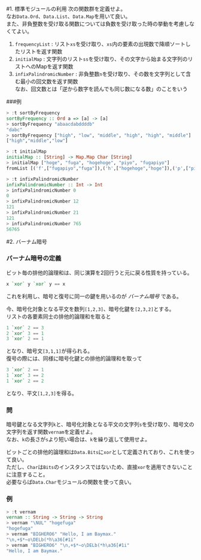 #1. 標準モジュールの利用
次の関数群を定義せよ。  
なお`Data.Ord`、`Data.List`、`Data.Map`を用いて良い。  
また、非負整数を受け取る関数については負数を受け取った時の挙動を考慮しなくてよい。

  1. `frequencyList` : リスト`xs`を受け取り、`xs`内の要素の出現数で降順ソートしたリストを返す関数
  2. `initialMap` : 文字列のリスト`ss`を受け取り、その文字から始まる文字列のリストへのMapを返す関数
  3. `infixPalindromicNumber` : 非負整数`n`を受け取り、その数を文字列として含む最小の回文数を返す関数  
    なお、回文数とは「逆から数字を読んでも同じ数になる数」のことをいう

###例
```haskell
> :t sortByFrequency
sortByFrequency :: Ord a => [a] -> [a]
> sortByFrequency "abaacdabddddb"
"dabc"
> sortByFrequency ["high", "low", "middle", "high", "high", "middle"]
["high","middle","low"]

> :t initialMap
initialMap :: [String] -> Map.Map Char [String]
> initialMap ["hoge", "fuga", "hogehoge", "piyo", "fugapiyo"]
fromList [('f',["fugapiyo","fuga"]),('h',["hogehoge","hoge"]),('p',["piyo"])]

> :t infixPalindromicNumber
infixPalindromicNumber :: Int -> Int
> infixPalindromicNumber 0
0
> infixPalindromicNumber 12
121
> infixPalindromicNumber 21
121
> infixPalindromicNumber 765
56765
```

#2. バーナム暗号
### バーナム暗号の定義
ビット毎の排他的論理和は、同じ演算を2回行うと元に戻る性質を持っている。
```haskell
x `xor` y `xor` y == x
```
これを利用し、暗号と復号に同一の鍵を用いるのが *バーナム暗号* である。

今、暗号化対象となる平文を数列`[1,2,3]`、暗号化鍵を`[2,3,2]`とする。  
リストの各要素同士の排他的論理和を取ると
```haskell
1 `xor` 2 == 3
2 `xor` 3 == 1
3 `xor` 2 == 1
```
となり、暗号文`[3,1,1]`が得られる。  
復号の際には、同様に暗号化鍵との排他的論理和を取って
```haskell
3 `xor` 2 == 1
1 `xor` 3 == 2
1 `xor` 2 == 2
```
となり、平文`[1,2,3]`を得る。

### 問
暗号鍵となる文字列`k`と、暗号化対象となる平文の文字列`s`を受け取り、暗号文の文字列を返す関数`vernam`を定義せよ。  
なお、`k`の長さが`s`より短い場合は、`k`を繰り返して使用せよ。

ビットごとの排他的論理和は`Data.Bits`に`xor`として定義されており、これを使って良い。  
ただし、`Char`は`Bits`のインスタンスではないため、直接`xor`を適用できないことに注意すること。  
必要ならば`Data.Char`モジュールの関数を使って良い。

### 例
```haskell
> :t vernam
vernam :: String -> String -> String
> vernam "\NUL" "hogefuga"
"hogefuga"
> vernam "BIGHERO6" "Hello, I am Baymax."
"\n,+$*~o\DELb(*h\a36[#1i"
> vernam "BIGHERO6" "\n,+$*~o\DELb(*h\a36[#1i"
"Hello, I am Baymax."
```
